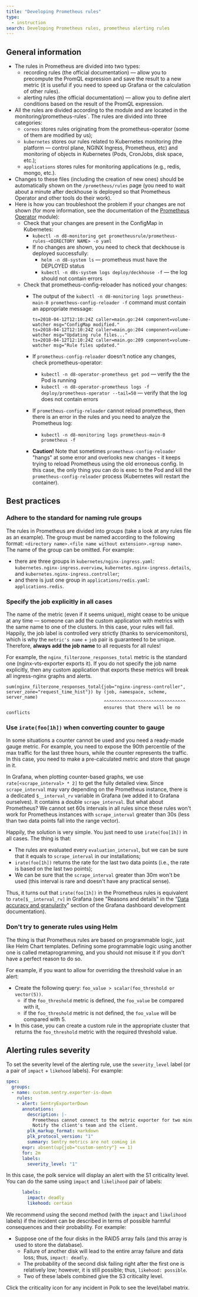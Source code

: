 ```yaml
---
title: "Developing Prometheus rules"
type:
  - instruction
search: Developing Prometheus rules, prometheus alerting rules
---
```


## General information

* The rules in Prometheus are divided into two types:
  * recording rules (the official documentation) — allow you to precompute the PromQL expression and save the result to a new metric (it is useful if you need to speed up Grafana or the calculation of other rules).
  * alerting rules (the official documentation) — allow you to define alert conditions based on the result of the PromQL expression.
* All the rules are divided according to the module and are located in the monitoring/prometheus-rules`. The rules are divided into three categories:
  * `coreos` stores rules originating from the prometheus-operator (some of them are modified by us);
  * `kubernetes` stores our rules related to Kubernetes monitoring (the platform — control plane, NGINX Ingress, Prometheus, etc) and monitoring of objects in Kubernetes (Pods, CronJobs, disk space, etc.);
  * `applications` stores rules for monitoring applications (e.g., redis, mongo, etc.).
* Changes to these files (including the creation of new ones) should be automatically shown on the `/prometheus/rules` page (you need to wait about a minute after deckhouse is deployed so that Prometheus Operator and other tools do their work).
* Here is how you can troubleshoot the problem if your changes are not shown (for more information, see the documentation of the [Prometheus Operator](../../modules/operator-prometheus/) module):
  * Check that your changes are present in the ConfigMap in Kubernetes:
    * `kubectl -n d8-monitoring get prometheusrule/prometheus-rules-<DIRECTORY NAME> -o yaml`
    * If no changes are shown, you need to check that deckhouse is deployed successfully:
      * `helm -n d8-system ls` — prometheus must have the DEPLOYED status
      * `kubectl -n d8s-system logs deploy/deckhouse -f` — the log should not contain errors
  * Check that prometheus-config-reloader has noticed your changes:
    * The output of the `kubectl -n d8-monitoring logs prometheus-main-0 prometheus-config-reloader -f` command must contain an appropriate message:

      ```text
      ts=2018-04-12T12:10:24Z caller=main.go:244 component=volume-watcher msg="ConfigMap modified."
      ts=2018-04-12T12:10:24Z caller=main.go:204 component=volume-watcher msg="Updating rule files..."
      ts=2018-04-12T12:10:24Z caller=main.go:209 component=volume-watcher msg="Rule files updated."
      ```

    * If `prometheus-config-reloader` doesn't notice any changes, check prometheus-operator:
      * `kubectl -n d8-operator-prometheus get pod` — verify the the Pod is running
      * `kubectl -n d8-operator-prometheus logs -f deploy/prometheus-operator --tail=50` — verify that the log does not contain errors
    * If `prometheus-config-reloader` cannot reload prometheus, then there is an error in the rules and you need to analyze the Prometheus log:
      * `kubectl -n d8-monitoring logs prometheus-main-0 prometheus -f`
    * **Caution!** Note that sometimes `prometheus-config-reloader` "hangs" at some error and overlooks new changes - it keeps trying to reload Prometheus using the old erroneous config. In this case, the only thing you can do is exec to the Pod and kill the `prometheus-config-reloader` process (Kubernetes will restart the container).

## Best practices

### Adhere to the standard for naming rule groups

The rules in Prometheus are divided into groups (take a look at any rules file as an example). The group must be named according to the following format: `<directory name>.<file name without extension>.<group name>`. The name of the group can be omitted. For example:
* there are three groups in `kubernetes/nginx-ingress.yaml`: `kubernetes.nginx-ingress.overview`, `kubernetes.nginx-ingress.details`, and `kubernetes.nginx-ingress.controller`;
* and there is just one group in `applications/redis.yaml`: `applications.redis`.

### Specify the job explicitly in all cases

The name of the metric (even if it seems unique), might cease to be unique at any time — someone can add the custom application with metrics with the same name to one of the clusters. In this case, your rules will fail. Happily, the job label is controlled very strictly (thanks to servicemonitors), which is why the `metric's name` + `job` pair is guaranteed to be unique. Therefore, **always add the job name** to all requests for all rules!

For example, the `nginx_filterzone_responses_total` metric is the standard one (nginx-vts-exporter exports it). If you do not specify the job name explicitly, then any custom application that exports these metrics will break all ingress-nginx graphs and alerts.

```text
sum(nginx_filterzone_responses_total{job="nginx-ingress-controller", server_zone="request_time_hist"}) by (job, namespace, scheme, server_name)
                                     ^^^^^^^^^^^^^^^^^^^^^^^^^^^^^^^
                                     ensures that there will be no conflicts
```

### Use `irate(foo[1h])` when converting counter to gauge

In some situations a counter cannot be used and you need a ready-made gauge metric. For example, you need to expose the 90th percentile of the max traffic for the last three hours, while the counter represents the traffic. In this case, you need to make a pre-calculated metric and store that gauge in it.

In Grafana, when plotting counter-based graphs, we use `rate[<scrape_interval> * 2]` to get the fully detailed view. Since `scrape_interval` may vary depending on the Prometheus instance, there is a dedicated `$__interval_rv` variable in Grafana (we added it to Grafana ourselves). It contains a double `scrape_interval`. But what about Prometheus? We cannot set 60s intervals in all rules since these rules won't work for Prometheus instances with `scrape_interval` greater than 30s (less than two data points fall into the range vector).

Happily, the solution is very simple. You just need to use `irate(foo[1h])` in all cases. The thing is that:
* The rules are evaluated every `evaluation_interval`,  but we can be sure that it equals to `scrape_interval` in our installations;
* `irate(foo[1h])` returns the rate for the last two data points (i.e., the rate is based on the last two points);
* We can be sure that the `scrape_interval` greater than 30m won't be used (this interval is rare and doesn't have any practical sense).

Thus, it turns out that `irate(foo[1h])` in the Prometheus rules is equivalent to `rate[$__interval_rv]` in Grafana (see "Reasons and details" in the "[Data accuracy and granularity](grafana_dashboard_development.html#data-accuracy-and-granularity)" section of the Grafana dashboard development documentation).

### Don't try to generate rules using Helm

The thing is that Prometheus rules are based on programmable logic, just like Helm Chart templates. Defining some programmable logic using another one is called metaprogramming, and you should not misuse it if you don't have a perfect reason to do so.

For example, if you want to allow for overriding the threshold value in an alert:
* Create the following query: `foo_value > scalar(foo_threshold or vector(5))`.
  * if the `foo_threshold` metric is defined, the `foo_value` be compared with it,
  * if the `foo_threshold` metric is not defined, the `foo_value` will be compared with 5.
* In this case, you can create a custom rule in the appropriate cluster that returns the `foo_threshold` metric with the required threshold value.

## Alerting rules severity

To set the severity level of the alerting rule, use the `severity_level` label (or a pair of `impact` + `likehood` labels). For example:

```yaml
spec:
  groups:
  - name: custom.sentry.exporter-is-down
    rules:
    - alert: SentryExporterDown
      annotations:
        description: |-
          Prometheus cannot connect to the metric exporter for two minutes.
          Notify the client's team and the client.
        plk_markup_format: markdown
        plk_protocol_version: "1"
        summary: Sentry metrics are not coming in
      expr: absent(up{job="custom-sentry"} == 1)
      for: 2m
      labels:
        severity_level: "1"
```

In this case, the polk service will display an alert with the S1 criticality level.
You can do the same using `impact` and `likelihood` pair of labels:

```yaml
      labels:
        impact: deadly
        likehood: certain
```

We recommend using the second method (with the `impact` and `likelihood` labels) if the incident can be described in terms of possible harmful consequences and their probability. For example:
* Suppose one of the four disks in the RAID5 array fails (and this array is used to store the database).
  * Failure of another disk will lead to the entire array failure and data loss; thus, `impact: deadly`.
  * The probability of the second disk failing right after the first one is relatively low; however, it is still possible; thus, `likehood: possible`.
  * Two of these labels combined give the S3 criticality level.

Click the criticality icon for any incident in Polk to see the level/label matrix.
